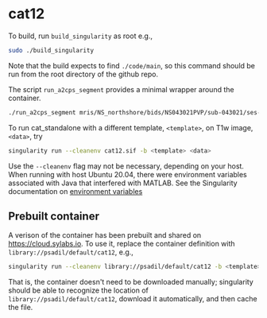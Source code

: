# cat12

To build, run `build_singularity` as root e.g.,

```bash
sudo ./build_singularity
```

Note that the build expects to find `./code/main`, so this command should be run from the root directory of the github repo.

The script `run_a2cps_segment` provides a minimal wrapper around the container.

```bash
./run_a2cps_segment mris/NS_northshore/bids/NS043021PVP/sub-043021/ses-PVP/anat/sub-043021_ses-PVP_T1w.nii.gz
```

To run cat_standalone with a different template, `<template>`, on T1w image, `<data>`, try

```bash
singularity run --cleanenv cat12.sif -b <template> <data>
```

Use the `--cleanenv` flag may not be necessary, depending on your host. When running with host Ubuntu 20.04, there were environment variables associated with Java that interfered with MATLAB. See the Singularity documentation on [environment variables](https://sylabs.io/guides/3.8/user-guide/environment_and_metadata.html?highlight=cleanenv#environment-overview)

## Prebuilt container

A verison of the container has been prebuilt and shared on <https://cloud.sylabs.io>. To use it, replace the container definition with `library://psadil/default/cat12`, e.g.,

```bash
singularity run --cleanenv library://psadil/default/cat12 -b <template> <data>
```

That is, the container doesn't need to be downloaded manually; singularity should be able to recognize the location of `library://psadil/default/cat12`, download it automatically, and then cache the file.
